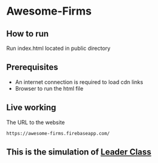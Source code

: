 # Awesome-Firms

## How to run

Run index.html located in public directory 

## Prerequisites

* An internet connection is required to load cdn links
* Browser to run the html file

## Live working 
  
  The URL to the website
  
  ```
  https://awesome-firms.firebaseapp.com/
  ```
  
## This is the simulation of [Leader Class](https://www.leaderclasses.com/)

